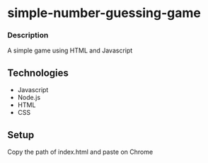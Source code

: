 # simple-number-guessing-game

### Description

A simple game using HTML and Javascript

## Technologies

* Javascript
* Node.js
* HTML
* CSS

## Setup

Copy the path of index.html and paste on Chrome
